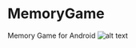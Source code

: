 # MemoryGame
Memory Game for Android
![alt text](![66-01](https://user-images.githubusercontent.com/64257100/162561847-a723182b-1e40-4a4d-8474-2ca45cbef364.png))
